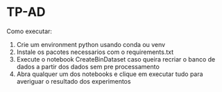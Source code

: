 # TP-AD

Como executar:
1) Crie um environment python usando conda ou venv
2) Instale os pacotes necessarios com o requirements.txt
3) Execute o notebook CreateBinDataset caso queira recriar o banco de dados a partir dos dados sem pre processamento
4) Abra qualquer um dos notebooks e clique em executar tudo para averiguar o resultado dos experimentos